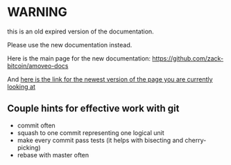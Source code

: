 WARNING
========

this is an old expired version of the documentation.

Please use the new documentation instead. 

Here is the main page for the new documentation: https://github.com/zack-bitcoin/amoveo-docs 

And [here is the link for the newest version of the page you are currently looking at](https://github.com/zack-bitcoin/amoveo-docs/blob/master//merging-and-testing/git_hints.md)

## Couple hints for effective work with git

* commit often
* squash to one commit representing one logical unit
* make every commit pass tests (it helps with bisecting and cherry-picking)
* rebase with master often